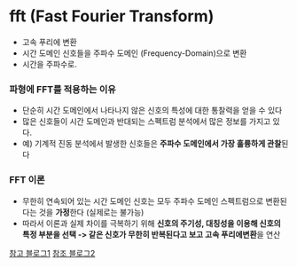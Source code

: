 # fft (Fast Fourier Transform)

- 고속 푸리에 변환
- 시간 도메인 신호들을 주파수 도메인 (Frequency-Domain)으로 변환
- 시간을 주파수로. 

### 파형에 FFT를 적용하는 이유
- 단순히 시간 도메인에서 나타나지 않은 신호의 특성에 대한 통찰력을 얻을 수 있다
- 많은 신호들이 시간 도메인과 반대되는 스펙트럼 분석에서 많은 정보를 가지고 있다.
- 예) 기계적 진동 분석에서 발생한 신호들은 **주파수 도메인에서 가장 훌륭하게 관찰**된다

### FFT 이론
- 무한히 연속되어 있는 시간 도메인 신호는 모두 주파수 도메인 스펙트럼으로 변환된다는 것을 **가정**한다 (실제로는 불가능)
- 따라서 이론과 실제 차이를 극복하기 위해 **신호의 주기성, 대칭성을 이용해 신호의 특정 부분을 선택 -> 같은 신호가 무한히 반복된다고 보고 고속 푸리에변환**을 연산


[참고 블로그1]([http://blog.naver.com/lecroykorea/130176731669](http://blog.naver.com/lecroykorea/130176731669))
[참조 블로그2]([https://m.blog.naver.com/PostView.nhn?blogId=lecroykorea&logNo=130182273773&proxyReferer=https:%2F%2Fwww.google.com%2F](https://m.blog.naver.com/PostView.nhn?blogId=lecroykorea&logNo=130182273773&proxyReferer=https:%2F%2Fwww.google.com%2F))
